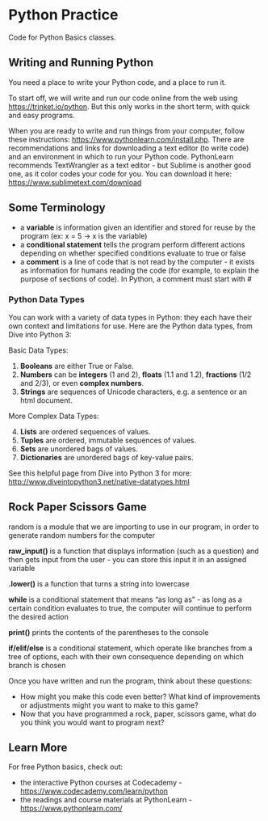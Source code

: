 # Python Practice
Code for Python Basics classes.

## Writing and Running Python
You need a place to write your Python code, and a place to run it.

To start off, we will write and run our code online from the web using https://trinket.io/python. But this only works in the short term, with quick and easy programs.

When you are ready to write and run things from your computer, follow these instructions: https://www.pythonlearn.com/install.php. There are recommendations and links for downloading a text editor (to write code) and an environment in which to run your Python code.
PythonLearn recommends TextWrangler as a text editor - but Sublime is another good one, as it color codes your code for you. You can download it here: https://www.sublimetext.com/download

## Some Terminology
- a **variable** is information given an identifier and stored for reuse by the program (ex: x = 5 -> x is the variable)
- a **conditional statement** tells the program perform different actions depending on whether specified conditions evaluate to true or false
- a **comment** is a line of code that is not read by the computer - it exists as information for humans reading the code (for example, to explain the purpose of sections of code). In Python, a comment must start with #

### Python Data Types
You can work with a variety of data types in Python: they each have their own context and limitations for use. Here are the Python data types, from Dive into Python 3:

Basic Data Types:

1. **Booleans** are either True or False.
2. **Numbers** can be **integers** (1 and 2), **floats** (1.1 and 1.2), **fractions** (1/2 and 2/3), or even **complex numbers**.
3. **Strings** are sequences of Unicode characters, e.g. a sentence or an html document.

More Complex Data Types:

4. **Lists** are ordered sequences of values.
6. **Tuples** are ordered, immutable sequences of values.
7. **Sets** are unordered bags of values.
8. **Dictionaries** are unordered bags of key-value pairs.

See this helpful page from Dive into Python 3 for more: http://www.diveintopython3.net/native-datatypes.html

## Rock Paper Scissors Game
random is a module that we are importing to use in our program, in order to generate random numbers for the computer

**raw_input()** is a function that displays information (such as a question) and then gets input from the user - you can store this input it in an assigned variable

**.lower()** is a function that turns a string into lowercase

**while** is a conditional statement that means “as long as” - as long as a certain condition evaluates to true, the computer will continue to perform the desired action

**print()** prints the contents of the parentheses to the console

**if/elif/else** is a conditional statement, which operate like branches from a tree of options, each with their own consequence depending on which branch is chosen

Once you have written and run the program, think about these questions:
- How might you make this code even better? What kind of improvements or adjustments might you want to make to this game?
- Now that you have programmed a rock, paper, scissors game, what do you think you would want to program next?

## Learn More
For free Python basics, check out:
- the interactive Python courses at Codecademy - https://www.codecademy.com/learn/python
- the readings and course materials at PythonLearn - https://www.pythonlearn.com/
